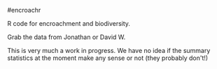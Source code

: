 #encroachr

R code for encroachment and biodiversity.

Grab the data from Jonathan or David W.

This is very much a work in progress. We have no idea if the summary statistics at the moment make any sense or not (they probably don't!)

